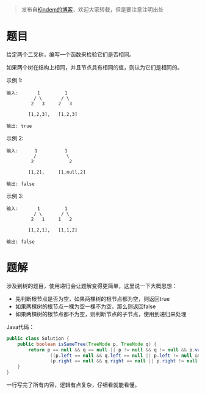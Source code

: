 > 发布自[Kindem的博客](http://www.kindemh.cn/)，欢迎大家转载，但是要注意注明出处

# 题目
给定两个二叉树，编写一个函数来检验它们是否相同。

如果两个树在结构上相同，并且节点具有相同的值，则认为它们是相同的。

示例 1:
```
输入:       1         1
          / \       / \
         2   3     2   3

        [1,2,3],   [1,2,3]

输出: true
```

示例 2:
```
输入:      1          1
          /           \
         2             2

        [1,2],     [1,null,2]

输出: false
```

示例 3:
```
输入:       1         1
          / \       / \
         2   1     1   2

        [1,2,1],   [1,1,2]

输出: false
```

# 题解
涉及到树的题目，使用递归会让题解变得更简单，这里说一下大概思想：

* 先判断根节点是否为空，如果两棵树的根节点都为空，则返回true
* 如果两棵树的根节点一棵为空一棵不为空，那么则返回false
* 如果两棵树的根节点都不为空，则判断节点的子节点，使用到递归来处理

Java代码：
```java
public class Solution {
    public boolean isSameTree(TreeNode p, TreeNode q) {
        return p == null && q == null || p != null && q != null && p.val == q.val &&
                ((p.left == null && q.left == null || p.left != null && q.left != null && isSameTree(p.left, q.left)) &&
                (p.right == null && q.right == null || p.right != null && q.right != null && isSameTree(p.right, q.right)));
    }
}
```
一行写完了所有内容，逻辑有点复杂，仔细看就能看懂。
